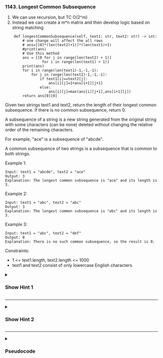 ### 1143. Longest Common Subsequence

1. We can use recursion, but TC O(2^m)
2. Instead we can create a m*n matrix and then develop logic based on string matching 

```
    def longestCommonSubsequence(self, text1: str, text2: str) -> int:
        # one change will affect the all rows
        # ans=[[0]*(len(text2)+1)]*(len(text1)+1)
        #print(ans)
        # Use this method
        ans = [[0 for j in range(len(text2) + 1)] 
                 for i in range(len(text1) + 1)]
        print(ans)
        for i in range(len(text1)-1,-1,-1):
            for j in range(len(text2)-1,-1,-1):
                if text1[i]==text2[j]:
                    ans[i][j]=1+ans[i+1][j+1]
                else:
                    ans[i][j]=max(ans[i][j+1],ans[i+1][j])
        return ans[0][0]
```

Given two strings text1 and text2, return the length of their longest common subsequence. If there is no common subsequence, return 0.

A subsequence of a string is a new string generated from the original string with some characters (can be none) deleted without changing the relative order of the remaining characters.

For example, "ace" is a subsequence of "abcde".

A common subsequence of two strings is a subsequence that is common to both strings.

Example 1:
```
Input: text1 = "abcde", text2 = "ace" 
Output: 3  
Explanation: The longest common subsequence is "ace" and its length is 3.
```
Example 2:
```
Input: text1 = "abc", text2 = "abc"
Output: 3
Explanation: The longest common subsequence is "abc" and its length is 3.
```
Example 3:
```
Input: text1 = "abc", text2 = "def"
Output: 0
Explanation: There is no such common subsequence, so the result is 0.
```

Constraints:

- 1 <= text1.length, text2.length <= 1000
- text1 and text2 consist of only lowercase English characters.

<details>
  <summary><h3>Show Hint 1</h3></summary>
  <p>Use the bottom up approach in DP. with 2D array. Time Complexity is O(n *m) where n is length of text1, m is the length of text2. Store the maximum of each row + 1 and col + 1 beacuse whether we choose that element or not.</p>
</details>

---
<details>
  <summary><h3>Show Hint 2</h3></summary>
  <p>In each iteration maximum of col + 1 and row + 1 if text1[row] != text2[col] else store 1 + the value in dp at row + 1 and col + 1.</p>
</details>

---
<details>
  <summary><h3>Pseudocode</h3></summary>
  <pre>
    dp -> Array.lengthOf(text1.length, forEachindex Array.lengthOf(text2.length))
    for row -> text1.length - 1 to 0
      for col -> text2.length - 1 to 0
        if text1[row].equals(text2[col]) then
          dp[row][col] -> 1 + dp[row + 1][col + 1]
        else
          dp[row][col] -> if dp[row][col + 1] isGreaterThan dp[row + 1][col] ? dp[row][col + 1] : dp[row + 1][col]
    return dp[0][0]
  </pre>
</details>
